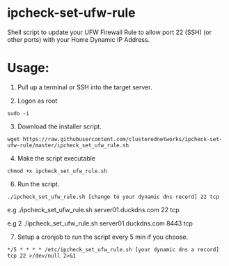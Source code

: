 # ipcheck-set-ufw-rule
Shell script to update your UFW Firewall Rule to allow port 22 (SSH) (or other ports) with your Home Dynamic IP Address.

# Usage:

1. Pull up a terminal or SSH into the target server.

2. Logon as root

<code>sudo -i</code>

3. Download the installer script.

```
wget https://raw.githubusercontent.com/clusterednetworks/ipcheck-set-ufw-rule/master/ipcheck_set_ufw_rule.sh
```

4. Make the script executable

```
chmod +x ipcheck_set_ufw_rule.sh
```

6. Run the script.

```
./ipcheck_set_ufw_rule.sh [change to your dynamic dns record] 22 tcp
```
e.g ./ipcheck_set_ufw_rule.sh server01.duckdns.com 22 tcp

e.g 2 ./ipcheck_set_ufw_rule.sh server01.duckdns.com 8443 tcp

7. Setup a cronjob to run the script every 5 min if you choose.
   
```
*/5 * * * * /etc/ipcheck_set_ufw_rule.sh [your dynamic dns a record] tcp 22 >/dev/null 2>&1
```

